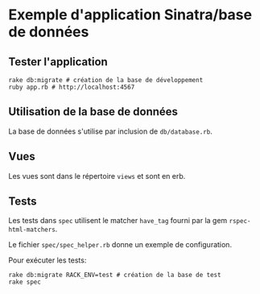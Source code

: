 Exemple d'application Sinatra/base de données
=============================================

## Tester l'application

    rake db:migrate # création de la base de développement
    ruby app.rb # http://localhost:4567

## Utilisation de la base de données

La base de données s'utilise par inclusion de `db/database.rb`.

## Vues

Les vues sont dans le répertoire `views` et sont en erb.

## Tests

Les tests dans `spec` utilisent le matcher `have_tag` fourni par la gem
`rspec-html-matchers`.

Le fichier `spec/spec_helper.rb` donne un exemple de configuration.

Pour exécuter les tests:

    rake db:migrate RACK_ENV=test # création de la base de test
    rake spec


